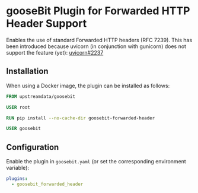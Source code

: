 # gooseBit Plugin for Forwarded HTTP Header Support

Enables the use of standard Forwarded HTTP headers (RFC 7239). This has
been introduced because uvicorn (in conjunction with gunicorn) does not
support the feature (yet): [uvicorn#2237]

[uvicorn#2237]: https://github.com/encode/uvicorn/issues/2237

## Installation

When using a Docker image, the plugin can be installed as follows:

```dockerfile
FROM upstreamdata/goosebit

USER root

RUN pip install --no-cache-dir goosebit-forwarded-header

USER goosebit
```

## Configuration

Enable the plugin in `goosebit.yaml` (or set the corresponding environment variable):

```yaml
plugins:
  - goosebit_forwarded_header
```
